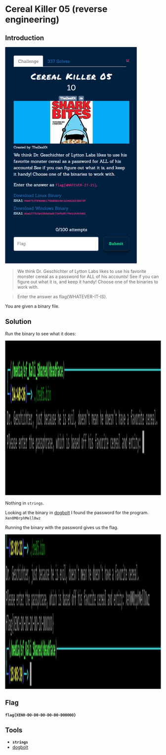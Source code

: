 # Cereal Killer 05 (reverse engineering)

## Introduction

<p align="left">
  <img height=700 img src=./readme_assets/cereal5-challenge.PNG/>
</p>

> We think Dr. Geschichter of Lytton Labs likes to use his favorite monster cereal as a password for ALL of his accounts! See if you can figure out what it is, and keep it handy! Choose one of the binaries to work with.

> Enter the answer as flag{WHATEVER-IT-IS}.

You are given a binary file.

## Solution

Run the binary to see what it does:

<p align="left">
  <img height=500 img src=./readme_assets/cereal5-run.PNG/>
</p>

Nothing in `strings`.

Looking at the binary in [dogbolt](https://dogbolt.org/) I found the password for the program.
`Xen0M0rphMell0wz`

Running the binary with the password gives us the flag.

<p align="left">
  <img height=500 img src=./readme_assets/cereal5-flag.PNG/>
</p>

## Flag

**`flag{XENO-DO-DO-DO-DO-DO-DOOOOO}`**

## Tools

- **`strings`**
- [dogbolt](https://dogbolt.org/)



